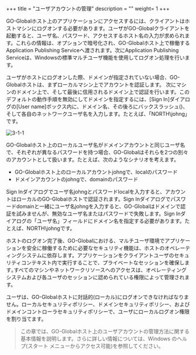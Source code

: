+++
title = "ユーザアカウントの管理"
description = ""
weight= 1
+++


GO-Globalホスト上のアプリケーションにアクセスするには、クライアントはホストマシンにログオンする必要があります。ユーザがGO-Globalクライアントを起動すると、ユーザ名、パスワード、アクセスするホスト名の入力が求められます。これらの情報は、オプションで暗号化され、GO-Globalホスト上で稼働するApplication Publishing Serviceへ渡されます。次にApplication Publishing Serviceは、Windowsの標準マルチユーザ機能を使用してログオン処理を行います。

ユーザがホストにログオンした際、ドメインが指定されていない場合、GO-Globalホストは、まずローカルマシン上でアカウントを認証します。 次にマシンのドメイン上で、そして最後に信用されるドメイン上で認証を行います。このデフォルトの動作手順を無効にしてドメインを指定するには、[Sign In]ダイアログの[User name]ボックス内に、ドメイン名、その後ろにバックスラッシュ(\)、そして各自のネットワークユーザ名を入力します。たとえば、「NORTH\johng」です。

![3-1-1](/image5/3-1-1.png) 

GO-Globalホスト上のローカルユーザ名がドメインアカウントと同じユーザ名で、それぞれが異なるパスワードを持つ場合、GO-Globalはそれらを2つの別々のアカウントとして扱います。たとえば、次のようなシナリオを考えます。

* GO-Globalホスト上のローカルアカウントjohngで、localのパスワード
* ドメインアカウントのjohngで、domainのパスワード

Sign Inダイアログでユーザ名johngとパスワードlocalを入力すると、アカウントはローカルのGO-Globalホストで認証されます。Sign Inダイアログでパスワードdomainと一緒にユーザ名johngを入力すると、GO-Globalはドメインで認証を試みませんが、無効なユーザ名またはパスワードで失敗します。Sign Inダイアログの「ユーザ名」フィールドにドメイン名を指定する必要があります。たとえば、NORTH\johngです。

ホストのログオン完了後、GO-Globalにおける、マルチユーザ環境でアプリケーションを安全に稼働するために必要なセキュリティ機能は、ホストのオペレーティングシステムに依存します。アプリケーションをクライアントユーザのセキュリティコンテキスト内で実行することで、プライベートなセッションを確保します｡すべてのマシンやネットワークリソースへのアクセスは、オペレーティングシステムおよび各ユーザのセッションに認められている権限によって管理されます。

ユーザは、GO-Globalホストに対話的(ローカル)にログオンできなければなりません。ローカルセキュリティポリシー、ドメインセキュリティポリシー、およびドメインコントローラセキュリティポリシーで、ユーザにローカルログオン権限を割り当てます。

>この章では、GO-Globalホスト上のユーザアカウントの管理方法に関する基本情報を説明します。さらに詳しい情報については、Windows のヘルプ(スタート メニューからアクセス可能)を参照してください。